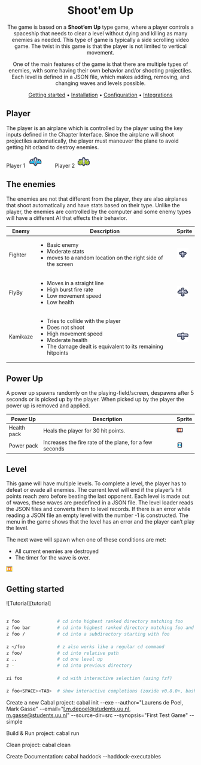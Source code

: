 <!-- markdownlint-configure-file {
  "MD013": {
    "code_blocks": false,
    "tables": false
  },
  "MD033": false,
  "MD041": false
} -->

<div align="center">

# Shoot'em Up
The game is based on a **Shoot’em Up** type game, where a player controls a spaceship that needs to clear a level without dying and killing as many enemies as needed. This type of game is typically a side scrolling video game. The twist in this game is that the player is not limited to vertical movement.

One of the main features of the game is that there are multiple types of enemies, with some having their own behavior and/or shooting projectiles. Each level is  defined in a JSON file, which makes adding, removing, and changing waves and levels possible.

[Getting started](#getting-started) •
[Installation](#installation) •
[Configuration](#configuration) •
[Integrations](#third-party-integrations)

</div>

## Player
The player is an airplane which is controlled by the player using the key inputs defined in the Chapter Interface. Since the airplane will shoot projectiles automatically, the player must maneuver the plane to avoid getting hit or/and to destroy enemies.

Player 1 &nbsp; ![Player 1](./assets/ships/player_1.bmp)&nbsp;&nbsp;&nbsp;&nbsp;&nbsp;&nbsp;&nbsp;&nbsp;
Player 2 &nbsp;![Player 2](./assets/ships/player_2.bmp)

## The enemies
The enemies are not that different from the player, they are also airplanes that shoot automatically and have stats based on their type. Unlike the player, the enemies are controlled by the computer and some enemy types will have a different AI that effects their behavior.

| Enemy                 | Description                                  | Sprite                     |
| --------------------- | -------------------------------------------- | -------------------------- |
| Fighter                 | <ul><li>Basic enemy</li><li>Moderate stats</li><li>moves to a random location on the right side of the screen</li></ul> | ![Fighter](./assets/ships/fighter.bmp) |
| FlyBy               | <ul><li>Moves in a straight line</li><li>High burst fire rate</li><li>Low movement speed</li><li>Low health</li></ul>| ![FlyBy](./assets/ships/flyby.bmp) | 
| Kamikaze               | <ul><li>Tries to collide with the player</li><li>Does not shoot</li><li>High movement speed</li><li>Moderate health</li><li>The damage dealt is equivalent to its remaining hitpoints</li></ul>| ![Kamikaze](./assets/ships/kamikaze.bmp) | 
 
## Power Up
A power up spawns randomly on the playing-field/screen, despawns after 5 seconds or is picked up by the player. When picked up by the player the power up is removed and applied.

| Power Up                 | Description                                  | Sprite                     |
| --------------------- | -------------------------------------------- | -------------------------- |
| Health pack               | Heals the player for 30 hit points. | ![Health pack](./assets/items/health-pack_1.bmp) | 
| Power pack               | Increases the fire rate of the plane, for a few seconds | ![Power pack](./assets/items/power-pack_1.bmp) | 

## Level
This game will have multiple levels. To complete a level, the player has to defeat or evade all enemies. The current level will end if the player’s hit points reach zero before beating the last opponent.
Each level is made out of waves, these waves are predefined in a JSON file. The level loader reads the JSON files and converts them to level records. If there is an error while reading a JSON file an empty level with the number -1 is constructed. The menu in the game shows that the level has an error and the player can’t play the level.

The next wave will spawn when one of these conditions are met:	
- All current enemies are destroyed
- The timer for the wave is over.

![Health Pack](./assets/items/health-pack_2.bmp)

## Getting started

![Tutorial][tutorial]

```sh

z foo              # cd into highest ranked directory matching foo
z foo bar          # cd into highest ranked directory matching foo and bar
z foo /            # cd into a subdirectory starting with foo

z ~/foo            # z also works like a regular cd command
z foo/             # cd into relative path
z ..               # cd one level up
z -                # cd into previous directory

zi foo             # cd with interactive selection (using fzf)

z foo<SPACE><TAB>  # show interactive completions (zoxide v0.8.0+, bash 4.4+/fish/zsh only)
```



[^1]: Debian / Ubuntu derivatives update their packages very slowly. If you're
using one of these distributions, consider using the install script instead.
[^2]: If you're not sure how to set an environment variable on your shell, check
out the [wiki][wiki-env].




Create a new Cabal project:
cabal init --exe --author="Laurens de Poel, Mark Gasse" --email="l.m.depoel@students.uu.nl, m.gasse@students.uu.nl" --source-dir=src --synopsis="First Test Game" --simple

Build & Run project:
cabal run

Clean project:
cabal clean

Create Documentation:
cabal haddock --haddock-executables


